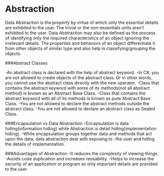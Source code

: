 # Abstraction
Data Abstraction is the property by virtue of which only the essential details are exhibited to the user. The trivial or the non-essentials units aren’t exhibited to the user. 
Data Abstraction may also be defined as the process of identifying only the required characteristics of an object ignoring the irrelevant details. The properties and behaviors of an object differentiate it from other objects of similar type and also help in classifying/grouping the objects.

###Abstract Classes 

-An abstract class is declared with the help of abstract keyword.
-In C#, you are not allowed to create objects of the abstract class. Or in other words, you cannot use the abstract class directly with the new operator.
-Class that contains the abstract keyword with some of its methods(not all abstract method) is known as an Abstract Base Class.
-Class that contains the abstract keyword with all of its methods is known as pure Abstract Base Class.
-You are not allowed to declare the abstract methods outside the abstract class.
-You are not allowed to declare an abstract class as Sealed Class.

###Encapsulation vs Data Abstraction
-Encapsulation is data hiding(information hiding) while Abstraction is detail hiding(implementation hiding).
-While encapsulation groups together data and methods that act upon the data, data abstraction deal with exposing to -the user and hiding the details of implementation.

###Advantages of Abstraction
-It reduces the complexity of viewing things.
-Avoids code duplication and increases reusability.
-Helps to increase the security of an application or program as only important details are provided to the user.

